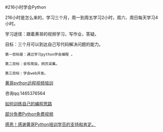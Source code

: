 #216小时学会Python

216小时是怎么来的，学习三个月，周一到周五学习2小时，周六、周日每天学习4小时。

学习途径：跟着黄哥的视频学习，写作业，答疑。

目标：三个月可以到达自己写代码解决问题的能力。

	第一目标是：通过学习python学会编程 。

	第二目标：会写爬虫，网页采集。

	第三目标：学会web开发。


[黄哥python远程视频培训](https://github.com/pythonpeixun/article/blob/master/index.md)

咨询qq:1465376564


[如何训练自己的编程思路](https://github.com/pythonpeixun/article/blob/master/python/how_to_learn_program2.md)


[部分免费Python免费视频](https://github.com/pythonpeixun/article/blob/master/python_shiping.md)

[感恩！感谢黄哥Python培训学员的支持和肯定。](https://github.com/pythonpeixun/article/blob/master/python/thanks.md)
